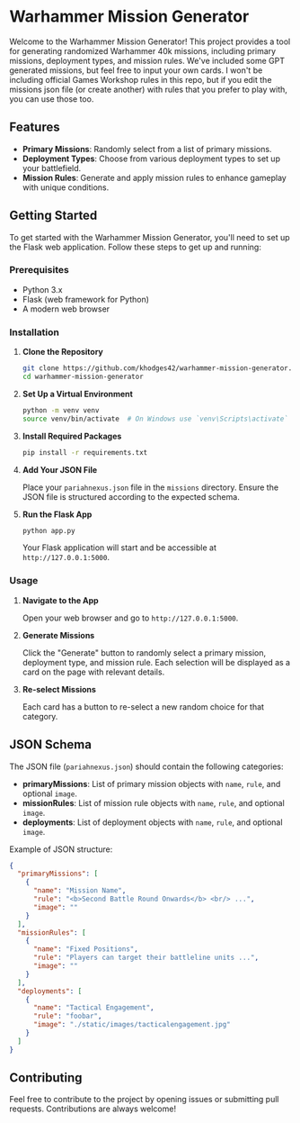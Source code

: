
# Warhammer Mission Generator

Welcome to the Warhammer Mission Generator! This project provides a tool for generating randomized Warhammer 40k missions, including primary missions, deployment types, and mission rules. We've included some GPT generated missions, but feel free to input your own cards. I won't be including official Games Workshop rules in this repo, but if you edit the missions json file (or create another) with rules that you prefer to play with, you can use those too.

## Features

- **Primary Missions**: Randomly select from a list of primary missions.
- **Deployment Types**: Choose from various deployment types to set up your battlefield.
- **Mission Rules**: Generate and apply mission rules to enhance gameplay with unique conditions.

## Getting Started

To get started with the Warhammer Mission Generator, you'll need to set up the Flask web application. Follow these steps to get up and running:

### Prerequisites

- Python 3.x
- Flask (web framework for Python)
- A modern web browser

### Installation

1. **Clone the Repository**

   ```bash
   git clone https://github.com/khodges42/warhammer-mission-generator.git
   cd warhammer-mission-generator
   ```

2. **Set Up a Virtual Environment**

   ```bash
   python -m venv venv
   source venv/bin/activate  # On Windows use `venv\Scripts\activate`
   ```

3. **Install Required Packages**

   ```bash
   pip install -r requirements.txt
   ```

4. **Add Your JSON File**

   Place your `pariahnexus.json` file in the `missions` directory. Ensure the JSON file is structured according to the expected schema.

5. **Run the Flask App**

   ```bash
   python app.py
   ```

   Your Flask application will start and be accessible at `http://127.0.0.1:5000`.

### Usage

1. **Navigate to the App**

   Open your web browser and go to `http://127.0.0.1:5000`.

2. **Generate Missions**

   Click the "Generate" button to randomly select a primary mission, deployment type, and mission rule. Each selection will be displayed as a card on the page with relevant details.

3. **Re-select Missions**

   Each card has a button to re-select a new random choice for that category.

## JSON Schema

The JSON file (`pariahnexus.json`) should contain the following categories:

- **primaryMissions**: List of primary mission objects with `name`, `rule`, and optional `image`.
- **missionRules**: List of mission rule objects with `name`, `rule`, and optional `image`.
- **deployments**: List of deployment objects with `name`, `rule`, and optional `image`.

Example of JSON structure:

```json
{
  "primaryMissions": [
    {
      "name": "Mission Name",
      "rule": "<b>Second Battle Round Onwards</b> <br/> ...",
      "image": ""
    }
  ],
  "missionRules": [
    {
      "name": "Fixed Positions",
      "rule": "Players can target their battleline units ...",
      "image": ""
    }
  ],
  "deployments": [
    {
      "name": "Tactical Engagement",
      "rule": "foobar",
      "image": "./static/images/tacticalengagement.jpg"
    }
  ]
}
```

## Contributing

Feel free to contribute to the project by opening issues or submitting pull requests. Contributions are always welcome!



